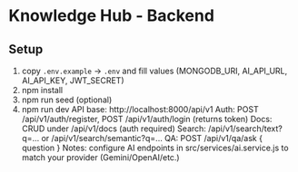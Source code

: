 # Knowledge Hub - Backend
## Setup
1. copy `.env.example` -> `.env` and fill values (MONGODB_URI, AI_API_URL,
AI_API_KEY, JWT_SECRET)
2. npm install
3. npm run seed (optional)
4. npm run dev
API base: http://localhost:8000/api/v1
Auth: POST /api/v1/auth/register, POST /api/v1/auth/login (returns token)
Docs: CRUD under /api/v1/docs (auth required)
Search: /api/v1/search/text?q=... or /api/v1/search/semantic?q=...
QA: POST /api/v1/qa/ask { question }
Notes: configure AI endpoints in src/services/ai.service.js to match your
provider (Gemini/OpenAI/etc.)